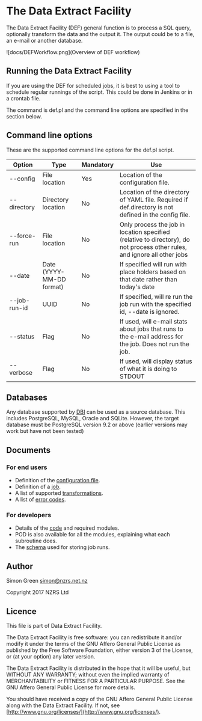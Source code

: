 # The Data Extract Facility

The Data Extract Facility (DEF) general function is to process a SQL query, optionally transform the data and the output it. The output could be to a file, an e-mail or another database.

![docs/DEFWorkflow.png](Overview of DEF workflow)

## Running the Data Extract Facility

If you are using the DEF for scheduled jobs, it is best to using a tool to schedule regular runnings of the script. This could be done in Jenkins or in a crontab file.

The command is def.pl and the command line options are specified in the section below.

## Command line options

These are the supported command line options for the def.pl script.

| Option | Type | Mandatory | Use |
| --- | --- | --- | --- |
| --config | File location | Yes | Location of the configuration file. |
| --directory | Directory location | No | Location of the directory of YAML file. Required if def.directory is not defined in the config file. |
| --force-run | File location | No | Only process the job in location specified (relative to directory), do not process other rules, and ignore all other jobs |
| --date | Date (YYYY-MM-DD format) | No | If specified will run with place holders based on that date rather than today's date |
| --job-run-id | UUID | No | If specified, will re run the job run with the specified id, --date is ignored. |
| --status | Flag | No | If used, will e-mail stats about jobs that runs to the e-mail address for the job. Does not run the job.
| --verbose | Flag | No | If used, will display status of what it is doing to STDOUT |

## Databases

Any database supported by [DBI](https://metacpan.org/pod/DBI) can be used as a source database. This includes PostgreSQL, MySQL, Oracle and SQLite. However, the target database must be PostgreSQL version 9.2 or above (earlier versions may work but have not been tested)

## Documents

### For end users

* Definition of the [configuration file](docs/ConfigYAML.md).
* Definition of a [job](docs/JobYAML.md).
* A list of supported [transformations](docs/Transformations.md).
* A list of [error codes](docs/ErrorCodes.md).

### For developers

* Details of the [code](docs/Code.md) and required modules.
* POD is also available for all the modules, explaining what each subroutine does.
* The [schema](docs/Schema.md) used for storing job runs.

## Author

Simon Green <simon@nzrs.net.nz>

Copyright 2017 NZRS Ltd

## Licence

This file is part of Data Extract Facility.

The Data Extract Facility is free software: you can redistribute it and/or modify it under the terms of the GNU Affero General Public License as published by the Free Software Foundation, either version 3 of the License, or (at your option) any later version.

The Data Extract Facility is distributed in the hope that it will be useful, but WITHOUT ANY WARRANTY; without even the implied warranty of MERCHANTABILITY or FITNESS FOR A PARTICULAR PURPOSE.  See the GNU Affero General Public License for more details.

You should have received a copy of the GNU Affero General Public License along with the Data Extract Facility. If not, see [http://www.gnu.org/licenses/](http://www.gnu.org/licenses/).